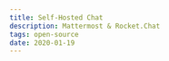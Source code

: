 ```yaml
---
title: Self-Hosted Chat
description: Mattermost & Rocket.Chat
tags: open-source
date: 2020-01-19
---
```



